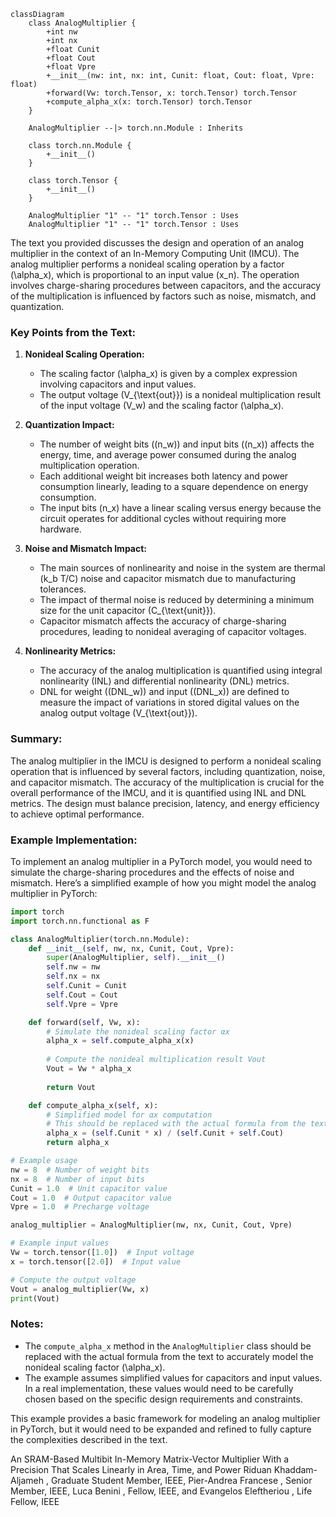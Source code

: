 ```mermaid
classDiagram
    class AnalogMultiplier {
        +int nw
        +int nx
        +float Cunit
        +float Cout
        +float Vpre
        +__init__(nw: int, nx: int, Cunit: float, Cout: float, Vpre: float)
        +forward(Vw: torch.Tensor, x: torch.Tensor) torch.Tensor
        +compute_alpha_x(x: torch.Tensor) torch.Tensor
    }

    AnalogMultiplier --|> torch.nn.Module : Inherits

    class torch.nn.Module {
        +__init__()
    }

    class torch.Tensor {
        +__init__()
    }

    AnalogMultiplier "1" -- "1" torch.Tensor : Uses
    AnalogMultiplier "1" -- "1" torch.Tensor : Uses
```

The text you provided discusses the design and operation of an analog multiplier in the context of an In-Memory Computing Unit (IMCU). The analog multiplier performs a nonideal scaling operation by a factor \(\alpha_x\), which is proportional to an input value \(x_n\). The operation involves charge-sharing procedures between capacitors, and the accuracy of the multiplication is influenced by factors such as noise, mismatch, and quantization.

### Key Points from the Text:

1. **Nonideal Scaling Operation:**
   - The scaling factor \(\alpha_x\) is given by a complex expression involving capacitors and input values.
   - The output voltage \(V_{\text{out}}\) is a nonideal multiplication result of the input voltage \(V_w\) and the scaling factor \(\alpha_x\).

2. **Quantization Impact:**
   - The number of weight bits (\(n_w\)) and input bits (\(n_x\)) affects the energy, time, and average power consumed during the analog multiplication operation.
   - Each additional weight bit increases both latency and power consumption linearly, leading to a square dependence on energy consumption.
   - The input bits \(n_x\) have a linear scaling versus energy because the circuit operates for additional cycles without requiring more hardware.

3. **Noise and Mismatch Impact:**
   - The main sources of nonlinearity and noise in the system are thermal \(k_b T/C\) noise and capacitor mismatch due to manufacturing tolerances.
   - The impact of thermal noise is reduced by determining a minimum size for the unit capacitor \(C_{\text{unit}}\).
   - Capacitor mismatch affects the accuracy of charge-sharing procedures, leading to nonideal averaging of capacitor voltages.

4. **Nonlinearity Metrics:**
   - The accuracy of the analog multiplication is quantified using integral nonlinearity (INL) and differential nonlinearity (DNL) metrics.
   - DNL for weight (\(DNL_w\)) and input (\(DNL_x\)) are defined to measure the impact of variations in stored digital values on the analog output voltage \(V_{\text{out}}\).

### Summary:

The analog multiplier in the IMCU is designed to perform a nonideal scaling operation that is influenced by several factors, including quantization, noise, and capacitor mismatch. The accuracy of the multiplication is crucial for the overall performance of the IMCU, and it is quantified using INL and DNL metrics. The design must balance precision, latency, and energy efficiency to achieve optimal performance.

### Example Implementation:

To implement an analog multiplier in a PyTorch model, you would need to simulate the charge-sharing procedures and the effects of noise and mismatch. Here’s a simplified example of how you might model the analog multiplier in PyTorch:

```python
import torch
import torch.nn.functional as F

class AnalogMultiplier(torch.nn.Module):
    def __init__(self, nw, nx, Cunit, Cout, Vpre):
        super(AnalogMultiplier, self).__init__()
        self.nw = nw
        self.nx = nx
        self.Cunit = Cunit
        self.Cout = Cout
        self.Vpre = Vpre

    def forward(self, Vw, x):
        # Simulate the nonideal scaling factor αx
        alpha_x = self.compute_alpha_x(x)
        
        # Compute the nonideal multiplication result Vout
        Vout = Vw * alpha_x
        
        return Vout

    def compute_alpha_x(self, x):
        # Simplified model for αx computation
        # This should be replaced with the actual formula from the text
        alpha_x = (self.Cunit * x) / (self.Cunit + self.Cout)
        return alpha_x

# Example usage
nw = 8  # Number of weight bits
nx = 8  # Number of input bits
Cunit = 1.0  # Unit capacitor value
Cout = 1.0  # Output capacitor value
Vpre = 1.0  # Precharge voltage

analog_multiplier = AnalogMultiplier(nw, nx, Cunit, Cout, Vpre)

# Example input values
Vw = torch.tensor([1.0])  # Input voltage
x = torch.tensor([2.0])  # Input value

# Compute the output voltage
Vout = analog_multiplier(Vw, x)
print(Vout)
```

### Notes:
- The `compute_alpha_x` method in the `AnalogMultiplier` class should be replaced with the actual formula from the text to accurately model the nonideal scaling factor \(\alpha_x\).
- The example assumes simplified values for capacitors and input values. In a real implementation, these values would need to be carefully chosen based on the specific design requirements and constraints.

This example provides a basic framework for modeling an analog multiplier in PyTorch, but it would need to be expanded and refined to fully capture the complexities described in the text.

An SRAM-Based Multibit In-Memory
Matrix-Vector Multiplier With a Precision That
Scales Linearly in Area, Time, and Power
Riduan Khaddam-Aljameh , Graduate Student Member, IEEE, Pier-Andrea Francese , Senior Member, IEEE,
Luca Benini , Fellow, IEEE, and Evangelos Eleftheriou , Life Fellow, IEEE
